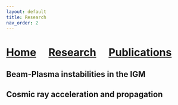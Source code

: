 ```yaml
---
layout: default
title: Research
nav_order: 2
---
```


# [Home](./)  &nbsp; &nbsp;  [Research](Research)  &nbsp; &nbsp;  [Publications](Pub) 


## Beam-Plasma instabilities in the IGM 



## Cosmic ray acceleration and propagation


